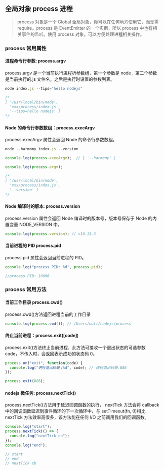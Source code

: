 ## 全局对象 process 进程

> process 对象是一个 Global 全局对象，你可以在任何地方使用它，而无需 require。process 是 EventEmitter 的一个实例，所以 process 中也有相关事件的监听。使用 process 对象，可以方便处理进程相关操作。

### process 常用属性

#### 进程命令行参数: process.argv

process.argv 是一个当前执行进程折参数组，第一个参数是 node，第二个参数是当前执行的.js 文件名，之后是执行时设置的参数列表。

```js
node index.js --tips="hello nodejs"

/*
[ '/usr/local/bin/node',
  'xxx/process/index.js',
  '--tips=hello nodejs' ]
*/
```

#### Node 的命令行参数数组：process.execArgv

process.execArgv 属性会返回 Node 的命令行参数数组。

```js
node --harmony index.js --version

console.log(process.execArgv);  // [ '--harmony' ]

console.log(process.argv);

/*
[ '/usr/local/bin/node',
  'xxx/process/index.js',
  '--version' ]
*/

```

#### Node 编译时的版本: process.version

process.version 属性会返回 Node 编译时的版本号，版本号保存于 Node 的内置变量 NODE_VERSION 中。

```js
console.log(process.version); // v10.15.3
```

#### 当前进程的 PID process.pid

process.pid 属性会返回当前进程的 PID。

```js
console.log("process PID: %d", process.pid);

//process PID: 10086
```

### process 常用方法

#### 当前工作目录 process.cwd()

process.cwd()方法返回进程当前的工作目录

```js
console.log(process.cwd()); // /Users/null/nodejs/process
```

#### 终止当前进程：process.exit([code])

process.exit()方法终止当前进程，此方法可接收一个退出状态的可选参数 code，不传入时，会返回表示成功的状态码 0。

```js
process.on("exit", function(code) {
  console.log("进程退出码是:%d", code); // 进程退出码是:886
});

process.exit(886);
```

#### nodejs 微任务: process.nextTick()

process.nextTick()方法用于延迟回调函数的执行， nextTick 方法会将 callback 中的回调函数延迟到事件循环的下一次循环中，与 setTimeout(fn, 0)相比 nextTick 方法效率高很多，该方法能在任何 I/O 之前调用我们的回调函数。

```js
console.log("start");
process.nextTick(() => {
  console.log("nextTick cb");
});
console.log("end");

// start
// end
// nextTick cb
```
